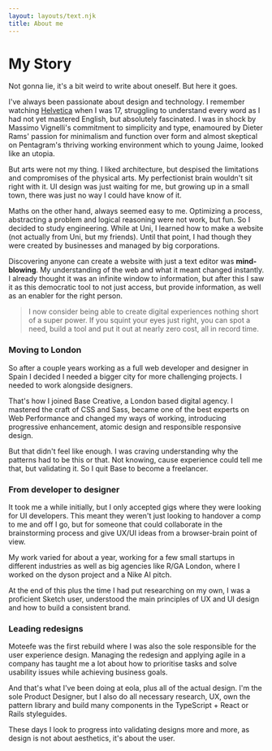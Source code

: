 ```yaml
---
layout: layouts/text.njk
title: About me
---
```


<h1 class="u-grow--thin">My Story</h1>

Not gonna lie, it's a bit weird to write about oneself. But here it goes.

I've always been passionate about design and technology. I remember watching [Helvetica](https://www.hustwit.com/helvetica/) when I was 17, struggling to understand every word as I had not yet mastered English, but absolutely fascinated. I was in shock by Massimo Vignelli's commitment to simplicity and type, enamoured by Dieter Rams' passion for minimalism and function over form and almost skeptical on Pentagram's thriving working environment which to young Jaime, looked like an utopia.

But arts were not my thing. I liked architecture, but despised the limitations and compromises of the physical arts. My perfectionist brain wouldn't sit right with it. UI design was just waiting for me, but growing up in a small town, there was just no way I could have know of it.

Maths on the other hand, always seemed easy to me. Optimizing a process, abstracting a problem and logical reasoning were not work, but fun. So I decided to study engineering. While at Uni, I learned how to make a website (not actually from Uni, but my friends). Until that point, I had though they were created by businesses and managed by big corporations.

Discovering anyone can create a website with just a text editor was **mind-blowing**. My understanding of the web and what it meant changed instantly. I already thought it was an infinite window to information, but after this I saw it as this democratic tool to not just access, but provide information, as well as an enabler for the right person.

> I now consider being able to create digital experiences nothing short of a super power. If you squint your eyes just right, you can spot a need, build a tool and put it out at nearly zero cost, all in record time.

### Moving to London

So after a couple years working as a full web developer and designer in Spain I decided I needed a bigger city for more challenging projects. I needed to work alongside designers.

That's how I joined Base Creative, a London based digital agency. I mastered the craft of CSS and Sass, became one of the best experts on Web Performance and changed my ways of working, introducing progressive enhancement, atomic design and responsible responsive design.

But that didn't feel like enough. I was craving understanding why the patterns had to be this or that. Not knowing, cause experience could tell me that, but validating it. So I quit Base to become a freelancer.

### From developer to designer

It took me a while initially, but I only accepted gigs where they were looking for UI developers. This meant they weren't just looking to handover a comp to me and off I go, but for someone that could collaborate in the brainstorming process and give UX/UI ideas from a browser-brain point of view.

My work varied for about a year, working for a few small startups in different industries as well as big agencies like R/GA London, where I worked on the dyson project and a Nike AI pitch.

At the end of this plus the time I had put researching on my own, I was a proficient Sketch user, understood the main principles of UX and UI design and how to build a consistent brand.

### Leading redesigns

Moteefe was the first rebuild where I was also the sole responsible for the user experience design. Managing the redesign and applying agile in a company has taught me a lot about how to prioritise tasks and solve usability issues while achieving business goals.

And that's what I've been doing at eola, plus all of the actual design. I'm the sole Product Designer, but I also do all necessary research, UX, own the pattern library and build many components in the TypeScript + React or Rails styleguides.

These days I look to progress into validating designs more and more, as design is not about aesthetics, it's about the user.
